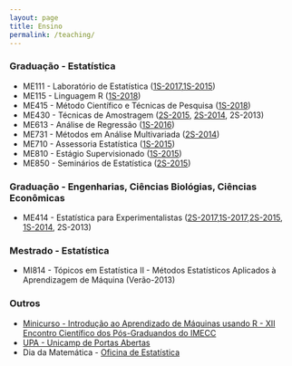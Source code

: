 ```yaml
---
layout: page
title: Ensino
permalink: /teaching/
---
```


### Graduação - Estatística

  +  ME111 - Laboratório de Estatística ([1S-2017](http://me111-unicamp.github.io/),[1S-2015](http://www.ggte.unicamp.br/moodle/course/info.php?id=593))
  +  ME115 - Linguagem R ([1S-2018](http://me115-unicamp.github.io/))
  +  ME415 - Método Científico e Técnicas de Pesquisa ([1S-2018](http://me415-unicamp.github.io/))
  +  ME430 - Técnicas de Amostragem ([2S-2015](http://samarafk.github.io/ME430/), [2S-2014](http://www.ggte.unicamp.br/moodle/course/view.php?id=463), 2S-2013)
  +  ME613 - Análise de Regressão ([1S-2016](http://me613-unicamp.github.io/))
  +  ME731 - Métodos em Análise Multivariada ([2S-2014](http://www.ggte.unicamp.br/moodle/course/view.php?id=459))
  +  ME710 - Assessoria Estatística ([1S-2015](http://www.ggte.unicamp.br/moodle/course/view.php?id=594))
  +  ME810 - Estágio Supervisionado ([1S-2015](http://www.ggte.unicamp.br/moodle/course/view.php?id=595))
  +  ME850 - Seminários de Estatística ([2S-2015](http://www.ggte.unicamp.br/eam/course/view.php?id=1514))


### Graduação - Engenharias, Ciências Biológias, Ciências Econômicas

  + ME414 - Estatística para Experimentalistas ([2S-2017](http://me414-unicamp.github.io/),[1S-2017](http://me414-unicamp.github.io/),[2S-2015](http://samarafk.github.io/ME414/), [1S-2014](http://www.ggte.unicamp.br/moodle/enrol/index.php?id=369), 2S-2013)


### Mestrado - Estatística

  + MI814 - Tópicos em Estatística II - Métodos Estatísticos Aplicados à Aprendizagem de Máquina (Verão-2013)
  
### Outros

   + [Minicurso - Introdução ao Aprendizado de Máquinas usando R - XII Encontro Científico dos Pós-Graduandos do IMECC ](https://drive.google.com/open?id=0Bw8jARg9fR8NM0JPeWZUOE81WUE)
   + [UPA - Unicamp de Portas Abertas](http://samarafk.github.io/UPA/)
   + Dia da Matemática - [Oficina de Estatística](https://github.com/samarafk/DiaDaMatematica/raw/master/2017/slides/slides_dia_da_matematica_2017.pdf)
   
